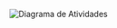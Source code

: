 ![Diagrama de Atividades](http://www.plantuml.com/plantuml/svg/~1https://raw.githubusercontent.com/rafa-alves6/Reclama.se-AOO/refs/heads/master/Diagramas/uml_AcivityDiagram.puml)
